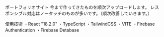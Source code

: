 ポートフォリオサイト
今まで作ってきたものを順次アップロードします。
レスポンシブル対応はノータッチのものが多いです。（順次改善していきます。）

使用技術
・React "18.2.0"
・TypeScript
・TailwindCSS
・VITE
・Firebase Authentication
・Firebase Detabase

